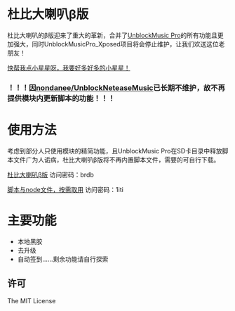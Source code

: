 # 杜比大喇叭β版

杜比大喇叭的β版迎来了重大的革新，合并了[UnblockMusic Pro](https://github.com/nining377/UnblockMusicPro_Xposed)的所有功能且更加强大，同时UnblockMusicPro_Xposed项目将会停止维护，让我们欢送这位老朋友！

[快帮我点小星星呀，我要好多好多的小星星！](https://github.com/nining377/dolby_beta)

### ！！！因[nondanee/UnblockNeteaseMusic](https://github.com/nondanee/UnblockNeteaseMusic)已长期不维护，故不再提供模块内更新脚本的功能！！！

# 使用方法

考虑到部分人只使用模块的精简功能，且UnblockMusic Pro在SD卡目录中释放脚本文件广为人诟病，杜比大喇叭β版将不再内置脚本文件，需要的可自行下载。

[杜比大喇叭β版](https://wwi.lanzous.com/b0cqxgwje) 访问密码：brdb

[脚本与node文件，按需取用](https://wwi.lanzous.com/b0cr00nve) 访问密码：1iti

# 主要功能

- 本地黑胶
- 去升级
- 自动签到......剩余功能请自行探索

## 许可

The MIT License